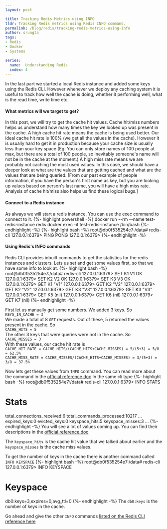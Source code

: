 ```yaml
---
layout: post

title: Tracking Redis Metrics using INFO
tldr: Tracking Redis metrics using Redis INFO command.
permalink: /blog/redis/tracking-redis-metrics-using-info
author: srungta
tags: 
- Redis
- Docker
- Systems

series: 
  name:  Understanding Redis
  index: 4
---
```


In the last part we started a local Redis instance and added some keys using the Redis CLI. However whenever we deploy any caching system it is useful to track how well the cache is doing, whether it performing well, what is the read time, write time etc.

#### What metrics will we target to get?
In this post, we will try to get the cache hit values.
Cache hit/miss numbers helps us understand how many times the key we looked up was present in the cache.
A high cache hit rate means the cache is being used better. Our ideal cache hit rate is 100% (we get all the values in the cache). However it is usually hard to get it in production because your cache size is usually less than your key space (Eg: You can only store names of 100 people at max, but there are a total of 100 people, so inevitably someone's name will not be in the cache at the moment.)
A high miss rate means we are probably not caching the most used values. In this case, we should have a deeper look at what are the values that are getting cached and what are the values that are being queried.
[From our past example of people information, if you have the person's first name as key, but you are looking up values based on person's last name, you will have a high miss rate. Analysis of cache hit/miss also helps us find these logical bugs.]

#### Connect to a Redis instance
As always we will start a redis instance. You can use the exec command to connect to it.
{%- highlight powershell -%}
docker run --rm --name test-redis-instance redis
docker exec -it test-redis-instance /bin/bash
{%- endhighlight -%}
{%- highlight bash -%}
root@db0f535254e7:/data# redis-cli
127.0.0.1:6379> PING
PONG
127.0.0.1:6379> 
{%- endhighlight -%}


#### Using Redis's INFO commands
Redis CLI provides inbuilt commands to get the statistics for the redis instances and clusters.
Lets us set and get some values first, so that we have some info to look at.
{%- highlight bash -%}
root@db0f535254e7:/data# redis-cli
127.0.0.1:6379> SET K1 V1
OK
127.0.0.1:6379> SET K2 V2
OK
127.0.0.1:6379> SET K3 V3
OK
127.0.0.1:6379> GET K1
"V1"
127.0.0.1:6379> GET K2
"V2"
127.0.0.1:6379> GET K2
"V2"
127.0.0.1:6379> GET K3
"V3"
127.0.0.1:6379> GET K3
"V3"
127.0.0.1:6379> GET K5
(nil)
127.0.0.1:6379> GET K6
(nil)
127.0.0.1:6379> GET K7
(nil)
{%- endhighlight -%}

First let us manually get some numbers.
We added 3 keys. So  
`KEYS_IN_CACHE = 3`  
We made a total of 8 `GET` requests.
Out of these, 5 returned the values present in the cache. So  
`CACHE_HITS = 5`  
The other 3 keys that were queries were not in the cache. So  
`CACHE_MISSES = 3`  
With these values, our cache hit rate is   
`CACHE_HIT_RATE = CACHE_HITS/(CACHE_HITS+CACHE_MISSES) = 5/(5+3) = 5/8 = 62.5%`  
`CACHE_MISS_RATE = CACHE_MISSES/(CACHE_HITS+CACHE_MISSES) = 3/(5+3) = 3/8 = 37.5%`  

Now lets get these values from `INFO` command.
You can read more about the command in the [official reference doc](https://redis.io/commands/INFO#:~:text=The%20INFO%20command%20returns%20information,clients%20%3A%20Client%20connections%20section)
In the same cli type 
{%- highlight bash -%}
root@db0f535254e7:/data# redis-cli
127.0.0.1:6379> INFO STATS
# Stats
total_connections_received:6
total_commands_processed:10217
...
expired_keys:0
evicted_keys:0
keyspace_hits:5
keyspace_misses:3
...
{%- endhighlight -%}
You will see a lot of values coming up. You can find their descriptions in the [official reference doc](https://redis.io/commands/INFO#:~:text=The%20INFO%20command%20returns%20information,clients%20%3A%20Client%20connections%20section)

The `keyspace_hits` is the cache hit value that we talked about earlier and the `keyspace_misses` is the cache miss values.

To get the number of keys in the cache there is another command called `INFO KEYSPACE`
{%- highlight bash -%}
root@db0f535254e7:/data# redis-cli
127.0.0.1:6379> INFO KEYSPACE
# Keyspace
db0:keys=3,expires=0,avg_ttl=0
{%- endhighlight -%}
The `db0:keys` is the number of keys in the cache.

Go ahead and give the other `INFO` commands [listed on the Redis CLI reference here](https://redis.io/commands)
